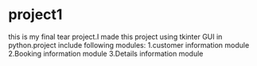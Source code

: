 # project1
this is my final tear project.I made this  project using tkinter GUI in python.project include following modules:
1.customer information module
2.Booking information module
3.Details information module
